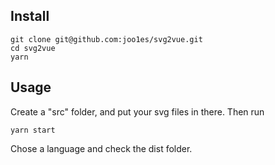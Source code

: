 Install
---

```dash
git clone git@github.com:joo1es/svg2vue.git
cd svg2vue
yarn
```

Usage
---
Create a "src" folder, and put your svg files in there. Then run

```dash
yarn start
```

Chose a language and check the dist folder.